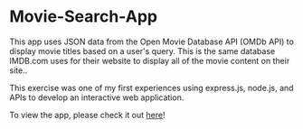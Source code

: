 # Movie-Search-App

This app uses JSON data from the Open Movie Database API (OMDb API) to display movie titles based on a user's query. This is the same database IMDB.com uses for their website to display all of the movie content on their site..

This exercise was one of my first experiences using express.js, node.js, and APIs to develop an interactive web application.

To view the app, please check it out [here](https://sleepy-badlands-59462.herokuapp.com/)!
